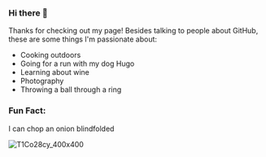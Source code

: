 ### Hi there 👋
Thanks for checking out my page! 
Besides talking to people about GitHub, these are some things I'm passionate about:
- Cooking outdoors
- Going for a run with my dog Hugo
- Learning about wine
- Photography
- Throwing a ball through a ring

### Fun Fact: 
I can chop an onion blindfolded 



![T1Co28cy_400x400](https://user-images.githubusercontent.com/83973156/122442083-7b93d380-cf9e-11eb-9bde-884c7a17b10f.jpeg)


<!--
**rweinmiller/rweinmiller** is a ✨ _special_ ✨ repository because its `README.md` (this file) appears on your GitHub profile.

Here are some ideas to get you started:

- 🔭 I’m currently working on ...
- 🌱 I’m currently learning ...
- 👯 I’m looking to collaborate on ...
- 🤔 I’m looking for help with ...
- 💬 Ask me about ...
- 📫 How to reach me: ...
- 😄 Pronouns: ...
- ⚡ Fun fact: ...
-->
